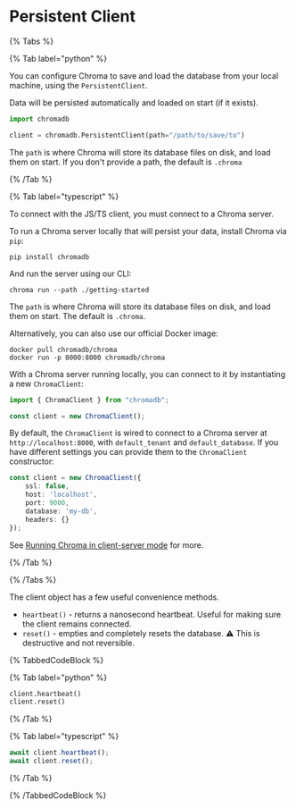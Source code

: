 # Persistent Client

{% Tabs %}

{% Tab label="python" %}

You can configure Chroma to save and load the database from your local machine, using the `PersistentClient`. 

Data will be persisted automatically and loaded on start (if it exists).

```python
import chromadb

client = chromadb.PersistentClient(path="/path/to/save/to")
```

The `path` is where Chroma will store its database files on disk, and load them on start. If you don't provide a path, the default is `.chroma`

{% /Tab %}

{% Tab label="typescript" %}

To connect with the JS/TS client, you must connect to a Chroma server. 

To run a Chroma server locally that will persist your data, install Chroma via `pip`:

```terminal
pip install chromadb
```

And run the server using our CLI:

```terminal
chroma run --path ./getting-started 
```

The `path` is where Chroma will store its database files on disk, and load them on start. The default is `.chroma`.

Alternatively, you can also use our official Docker image:

```terminal
docker pull chromadb/chroma
docker run -p 8000:8000 chromadb/chroma
```

With a Chroma server running locally, you can connect to it by instantiating a new `ChromaClient`:

```typescript
import { ChromaClient } from "chromadb";

const client = new ChromaClient();
```

By default, the `ChromaClient` is wired to connect to a Chroma server at `http://localhost:8000`, with `default_tenant` and `default_database`. If you have different settings you can provide them to the `ChromaClient` constructor:

```typescript
const client = new ChromaClient({
    ssl: false,
    host: 'localhost',
    port: 9000,
    database: 'my-db',
    headers: {}
});
```

See [Running Chroma in client-server mode](../client-server-mode) for more.

{% /Tab %}

{% /Tabs %}

The client object has a few useful convenience methods.

* `heartbeat()` - returns a nanosecond heartbeat. Useful for making sure the client remains connected.
* `reset()` - empties and completely resets the database. ⚠️ This is destructive and not reversible.

{% TabbedCodeBlock %}

{% Tab label="python" %}
```python
client.heartbeat()
client.reset()
```
{% /Tab %}

{% Tab label="typescript" %}
```typescript
await client.heartbeat();
await client.reset();
```
{% /Tab %}

{% /TabbedCodeBlock %}

